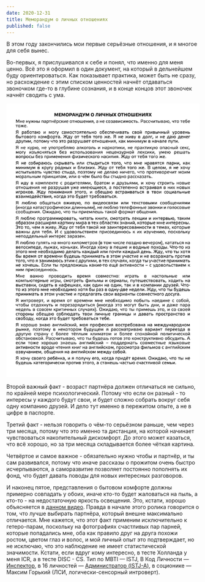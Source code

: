 ```yaml
---
date: 2020-12-31
title: Меморандум о личных отношениях
published: false
---
```

В этом году закончились мои первые серьёзные отношения, и я многое для себя вынес.
<!--more-->

Во-первых, я прислушивался к себе и понял, что именно для меня ценно. Всё это я оформил в один документ, на который в дельнейшем буду ориентироваться. Как показывает практика, может быть не сразу, но расхождение с этим списком ценностей начнёт отдаваться звоночком где-то в глубине сознания, и в конце концов этот звоночек начнёт сводить с ума.

![текст меморандума](/assets/posts/2020-12-31-memorandum.jpg)

Второй важный факт - возраст партнёра должен отличаться не сильно, по крайней мере психологический. Потому что если он разный - то интересы у каждого будут свои, и будет сложно собрать вокруг себя одну компанию друзей. И дело тут именно в пережитом опыте, а не в цифре в паспорте.

Третий факт - нельзя говорить о чём-то серьёзном раньше, чем через три месяца, потому что это именно та дистанция, на которой начинает чувствоваться накопительный дискомфорт. До этого может казаться, что всё хорошо, но за три месяца складывается более чёткая картина.

Четвёртое и самое важное - обязательно нужно чтобы и партнёр, и ты сам развивался, потому что иначе рассказы о прожитом очень быстро исчерпываются, а саморазвитие позволяет постоянно пополнять их фонд, что будет давать поводы для новых интересных разговоров.

И наконец пятое, представления о бытовом комфорте должны примерно совпадать у обоих, иначе кто-то будет жаловаться на пыль, а кто-то - на недостаточную яркость освещения. Это, кстати, хорошо объясняется в [данном видео](https://youtu.be/G96da8oAB_0). Правда в начале этого ролика говорится о том, что лучше выбирать партнёра, который внешне максимально отличается. Мне кажется, что этот факт применим исключительно к гетеро-парам, поскольку на фотографиях счастливых пар парней, которые попадались мне, оба как правило друг на друга похожи ростом, цветом глаз и волос, и мой личный опыт это подтверждает, но не исключаю, что это наблюдение не имеет статистической значимости. Кстати, если вдруг кому интересно, в тесте Холланда у меня ICR, а в тесте DISC - CS. Тип по MBTI — ISTJ, В Код Личности — [Инспектор](https://my-type.ru/istj), в 16 личностей — [Администратор (ISTJ-A)](https://www.16personalities.com/ru/lichnost-istj), в соционике — Максим Горький (ЛСИ, логически-сенсорный интроверт).
